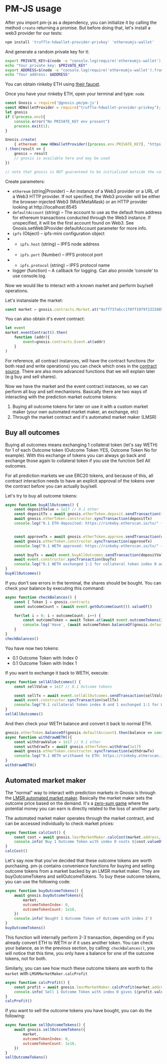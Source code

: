# PM-JS usage
After you import pm-js as a dependency, you can initialize it by calling the method `create` returning a promise. But before doing that, let's install a web3 provider for our tests:
```sh
npm install 'truffle-hdwallet-provider-privkey' 'ethereumjs-wallet'
```
And generate a random private key for it:

```sh
export PRIVATE_KEY=$(node -e "console.log(require('ethereumjs-wallet').generate().getPrivateKey().toString('hex'))")
echo "Your private key: $PRIVATE_KEY"
export ADDRESS=$(node -e "console.log(require('ethereumjs-wallet').fromPrivateKey(Buffer.from('$PRIVATE_KEY', 'hex')).getChecksumAddressString())")
echo "Your address: $ADDRESS"
```

You can obtain rinkeby ETH using [their faucet](https://faucet.rinkeby.io/).

Once you have your rinkeby ETH, open your terminal and type: `node`
```javascript
const Gnosis = require('@gnosis.pm/pm-js')
const HDWalletProvider = require("truffle-hdwallet-provider-privkey");
let gnosis
if (!process.env){
    console.error("No PRIVATE_KEY env present")
    process.exit(1);
}

Gnosis.create(
    { ethereum: new HDWalletProvider([process.env.PRIVATE_KEY], "https://rinkeby.infura.io", 0, 1, false) }
).then(result => {
    gnosis = result
    // gnosis is available here and may be used
})

// note that gnosis is NOT guaranteed to be initialized outside the callback scope here
```
Create parameters:	
* `ethereum` (string|Provider) – An instance of a Web3 provider or a URL of a Web3 HTTP provider. If not specified, the Web3 provider will be either the browser-injected Web3 (Mist/MetaMask) or an HTTP provider looking at http://localhost:8545
* `defaultAccount` (string) – The account to use as the default from address for ethereum transactions conducted through the Web3 instance. If unspecified, it will be the first account found on Web3. See Gnosis.setWeb3Provider defaultAccount parameter for more info.
* `ipfs` (Object) – ipfs-mini configuration object
* * `ipfs.host` (string) – IPFS node address
* * `ipfs.port` (Number) – IPFS protocol port
* * `ipfs.protocol` (string) – IPFS protocol name
* logger (function) – A callback for logging. Can also provide ‘console’ to use console.log.


Now we would like to interact with a known market and perform buy/sell operations.

Let's instansiate the market:
```javascript
const market = gnosis.contracts.Market.at("0xff737a6cc1f0ff19f9f23158851c37b04979a313")
```

You can also obtain it's event contract:
```javascript
let event
market.eventContract().then(
    function (addr){
        event=gnosis.contracts.Event.at(addr) 
    }
)
```

For reference, all contract instances, will have the contract functions (for both read and write operations) you can check which ones in the [contract source](https://github.com/gnosis/pm-contracts/blob/v1.1.0/contracts/Markets/StandardMarket.sol). There are also more advanced functions that we will explain later (e.g buy and sell shares).

Now we have the market and the event contract instances, so we can perform all buy and sell mechanisms. Basically there are two ways of interacting with the prediction market outcome tokens:
1. Buying all outcome tokens for later on use it with a custom market maker (your own automated market maker, an exchange, etc)
2. Through the market contract and it's automated market maker (LMSR)

## Buy all outcomes
Buying all outcomes means exchanging 1 collateral token (let's say WETH) for 1 of each Outcome token (Outcome Token YES, Outcome Token No for example). With this exchange of tokens you can always go back and exchange those again to collateral token if you use the function Sell All outcomes.

For all prediction markets we use ERC20 tokens, and because of this, all contract interaction needs to have an explicit approval of the tokens over the contract before you can actually buy/sell.

Let's try to buy all outcome tokens:
```javascript
async function buyAllOutcomes() {
    const depositValue = 1e17 // 0.1 ether
    const depositTx = await gnosis.etherToken.deposit.sendTransaction({ value: depositValue })
    await gnosis.etherToken.constructor.syncTransaction(depositTx)
    console.log("0.1 ETH deposited: https://rinkeby.etherscan.io/tx/" + depositTx)


    const approveTx = await gnosis.etherToken.approve.sendTransaction(event.address, depositValue)
    await gnosis.etherToken.constructor.syncTransaction(approveTx)
    console.log("0.1 WETH approved: https://rinkeby.etherscan.io/tx/" + approveTx)

    const buyTx = await event.buyAllOutcomes.sendTransaction(depositValue)
    await event.constructor.syncTransaction(buyTx)
    console.log("0.1 WETH exchanged 1:1 for collateral token index 0 and 1: https://rinkeby.etherscan.io/tx/" + depositTx)
}
buyAllOutcomes()
```

If you don't see errors in the terminal, the shares should be bought. You can check your balance by executing this command:
```javascript
async function checkBalances() {
    const { Token } = gnosis.contracts
    const outcomeCount = (await event.getOutcomeCount()).valueOf()

    for(let i = 0; i < outcomeCount; i++) {
        const outcomeToken = await Token.at(await event.outcomeTokens(i))
        console.log('Have', (await outcomeToken.balanceOf(gnosis.defaultAccount)).div('1e18').valueOf(), 'units of outcome', i)
    }
}
checkBalances()
```

You have now two tokens:
* 0.1 Outcome Token with Index 0
* 0.1 Outcome Token with Index 1

If you want to exchange it back to WETH, execute:
```javascript
async function sellAllOutcomes() {
    const sellValue = 1e17 // 0.1 Outcome tokens

    const sellTx = await event.sellAllOutcomes.sendTransaction(sellValue)
    await event.constructor.syncTransaction(sellTx)
    console.log("0.1 collateral token index 0 and 1 exchanged 1:1 for WETH: https://rinkeby.etherscan.io/tx/" + sellTx)
}
sellAllOutcomes()
```

And then check your WETH balance and convert it back to normal ETH.
```javascript
gnosis.etherToken.balanceOf(gnosis.defaultAccount).then(balance => console.log("Your balance is: "+balance.div("1e18").toString()+" WETH"))
async function withdrawWETH(){
    const withdrawValue = 1e17 // 0.1 ether
    const withdrawTx = await gnosis.etherToken.withdraw(1e17)
    await gnosis.etherToken.constructor.syncTransaction(withdrawTx)
    console.log("0.1 WETH writhawed to ETH: https://rinkeby.etherscan.io/tx/" + withdrawTx)
}
withdrawWETH()
```

## Automated market maker
The "normal" way to interact with prediction markets in Gnosis is through the [LMSR automated market maker](/lmsr). Basically the market maker sets the outcome price based on the demand. It's a [zero-sum game](https://en.wikipedia.org/wiki/Zero-sum_game) where the potential money you can earn is directly related to the loss of another party.

The automated market maker operates through the market contract, and can be accessed individually to check market prices:
```javascript
async function calcCost() {
    const cost = await gnosis.lmsrMarketMaker.calcCost(market.address, 0, 1e18)
    console.info(`Buy 1 Outcome Token with index 0 costs ${cost.valueOf()/1e18} WETH tokens`)
}
calcCost()
```

Let's say now that you've decided that these outcome tokens are worth purchasing. pm-js contains convenience functions for buying and selling outcome tokens from a market backed by an LMSR market maker. They are buyOutcomeTokens and sellOutcomeTokens. To buy these outcome tokens, you can use the following code:

```js
async function buyOutcomeTokens() {
    await gnosis.buyOutcomeTokens({
        market,
        outcomeTokenIndex: 0,
        outcomeTokenCount: 1e18,
    })
    console.info('Bought 1 Outcome Token of Outcome with index 2')
}
buyOutcomeTokens()
```
This function will internally perform 2-3 transaction, depending on if you already convert ETH to WETH or if it uses another token.
You can check your balance, as in the previous section, by calling: `checkBalances()`, you will notice that this time, you only have a balance for one of the outcome tokens, not for both.

Similarly, you can see how much these outcome tokens are worth to the `market` with `LMSRMarketMaker.calcProfit`

```js
async function calcProfit() {
    const profit = await gnosis.lmsrMarketMaker.calcProfit(market.address, 0, 1e18)
    console.info(`Sell 1 Outcome Token with index 0 gives ${profit.valueOf()/1e18} WETH tokens of profit`)
}
calcProfit()
```

If you want to sell the outcome tokens you have bought, you can do the following:

```js
async function sellOutcomeTokens() {
    await gnosis.sellOutcomeTokens({
        market,
        outcomeTokenIndex: 0,
        outcomeTokenCount: 1e18,
    })
}
sellOutcomeTokens()
```

